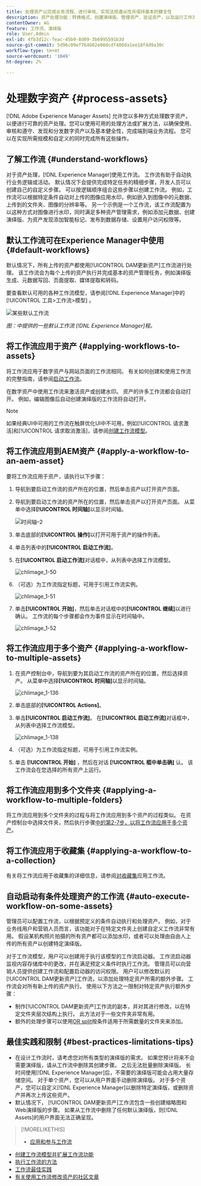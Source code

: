 ```yaml
---
title: 处理资产以完成业务流程、进行审核、实现法规遵从性并保持基本的健全性
description: 资产处理功能：转换格式、创建演绎版、管理资产、验证资产，以及运行工作流。
contentOwner: AG
feature: 工作流，演绎版
role: User,Admin
exl-id: 4fb3d12c-feac-45b9-8d09-3b6995591b3d
source-git-commit: 5d96c09ef764b02e08dcdf480da1ee18f4d9a30c
workflow-type: tm+mt
source-wordcount: '1049'
ht-degree: 2%

---
```


# 处理数字资产 {#process-assets}

[!DNL Adobe Experience Manager Assets] 允许您以多种方式处理数字资产，以便进行可靠的资产处理。您可以使用可用的处理方法或扩展方法，以确保使用、审核和遵守、发现和分发数字资产以及基本健全性，完成端到端业务流程。 您可以在实现所需规模和自定义的同时完成所有这些操作。

## 了解工作流 {#understand-workflows}

对于资产处理，[!DNL Experience Manager]使用工作流。 工作流有助于自动执行业务逻辑或活动。 默认情况下会提供完成特定任务的精细步骤，开发人员可以创建自己的自定义步骤。 可以按逻辑顺序组合这些步骤以创建工作流。 例如，工作流可以根据特定条件自动对上传的图像应用水印，例如嵌入到图像中的元数据、上传到的文件夹、图像的分辨率等。 另一个示例是一个工作流，该工作流配置为以这种方式对图像进行水印，同时满足多种资产管理需求，例如添加元数据、创建演绎版、为资产发现添加智能标记、发布到数据存储、设置用户访问权限等。

## 默认工作流可在Experience Manager中使用 {#default-workflows}

默认情况下，所有上传的资产都使用[!UICONTROL DAM更新资产]工作流进行处理。 该工作流会为每个上传的资产执行并完成基本的资产管理任务，例如演绎版生成、元数据写回、页面提取、媒体提取和转码。

要查看默认可用的各种工作流模型，请参阅[!DNL Experience Manager]中的[!UICONTROL 工具>工作流>模型] 。

![某些默认工作流](assets/aem-default-workflows.png)

*图：中提供的一些默认工作流 [!DNL Experience Manager]程。*

## 将工作流应用于资产 {#applying-workflows-to-assets}

将工作流应用于数字资产与网站页面的工作流相同。 有关如何创建和使用工作流的完整指南，请参阅[启动工作流](/help/sites-authoring/workflows-participating.md)。

在数字资产中使用工作流来激活资产或创建水印。 资产的许多工作流都会自动打开。 例如，编辑图像后自动创建演绎版的工作流将自动打开。

>[!NOTE]
>
>如果经典UI中可用的工作流在触屏优化UI中不可用，例如[!UICONTROL 请求激活]和[!UICONTROL 请求取消激活]，请参阅[创建工作流模型](/help/sites-developing/workflows-models.md#make-workflow-models-available-in-touchui)。

## 将工作流应用到AEM资产 {#apply-a-workflow-to-an-aem-asset}

<!-- 
TBD: Add animated GIF for these steps instead of all these screenshots.
-->

要将工作流应用于资产，请执行以下步骤：

1. 导航到要启动工作流的资产所在的位置，然后单击资产以打开资产页面。

1. 导航到要启动工作流的资产所在的位置，然后单击资产以打开资产页面。 从菜单中选择&#x200B;**[!UICONTROL 时间轴]**&#x200B;以显示时间轴。

   ![时间轴–2](assets/timeline-2.png)

1. 单击底部的&#x200B;**[!UICONTROL 操作]**&#x200B;以打开可用于资产的操作列表。

1. 单击列表中的&#x200B;**[!UICONTROL 启动工作流]**。

1. 在&#x200B;**[!UICONTROL 启动工作流]**&#x200B;对话框中，从列表中选择工作流模型。

   ![chlimage_1-50](assets/chlimage_1-50.png)

1. （可选）为工作流指定标题，可用于引用工作流实例。

   ![chlimage_1-51](assets/chlimage_1-51.png)

1. 单击&#x200B;**[!UICONTROL 开始]**，然后单击对话框中的&#x200B;**[!UICONTROL 继续]**&#x200B;以进行确认。 工作流的每个步骤都会作为事件显示在时间轴中。

   ![chlimage_1-52](assets/chlimage_1-52.png)

## 将工作流应用于多个资产 {#applying-a-workflow-to-multiple-assets}

1. 在资产控制台中，导航到要为其启动工作流的资产所在的位置，然后选择资产。 从菜单中选择&#x200B;**[!UICONTROL 时间轴]**&#x200B;以显示时间轴。

   ![chlimage_1-136](assets/chlimage_1-136.png)

1. 单击底部的&#x200B;**[!UICONTROL Actions]**。

1. 单击&#x200B;**[!UICONTROL 启动工作流]**。 在&#x200B;**[!UICONTROL 启动工作流]**&#x200B;对话框中，从列表中选择工作流模型。

   ![chlimage_1-138](assets/chlimage_1-138.png)

1. （可选）为工作流指定标题，可用于引用工作流实例。

1. 单击 **[!UICONTROL 开始]** ，然后在对话 **[!UICONTROL 框中单击确]** 认。 该工作流会在您选择的所有资产上运行。

## 将工作流应用到多个文件夹 {#applying-a-workflow-to-multiple-folders}

将工作流应用到多个文件夹的过程与将工作流应用到多个资产的过程类似。 在资产控制台中选择文件夹，然后执行步骤[中的第2-7步，以将工作流应用于多个资产](assets-workflow.md#applying-a-workflow-to-multiple-assets)。

## 将工作流应用于收藏集 {#applying-a-workflow-to-a-collection}

有关将工作流应用于收藏集的详细信息，请参阅[对收藏集](managing-collections-touch-ui.md#running-a-workflow-on-a-collection)应用工作流。

## 自动启动有条件处理资产的工作流 {#auto-execute-workflow-on-some-assets}

管理员可以配置工作流，以根据预定义的条件自动执行和处理资产。 例如，对于业务线用户和营销人员而言，该功能对于在特定文件夹上创建自定义工作流非常有用。 假设某机构照片拍摄的所有资产都可以添加水印，或者可以处理由自由人上传的所有资产以创建特定演绎版。

对于工作流模型，用户可以创建用于执行该模型的工作流启动器。 工作流启动器监视内容存储库中的更改，并在满足预定义条件时执行工作流。 管理员可以向营销人员提供创建工作流和配置启动器的访问权限。 用户可以修改默认的[!UICONTROL DAM更新资产]工作流，以添加处理特定资产所需的额外步骤。 工作流会对所有新上传的资产执行。 使用以下方法之一限制对特定资产执行额外步骤：

* 制作[!UICONTROL DAM更新资产]工作流的副本，并对其进行修改，以在特定文件夹层次结构上执行。 此方法对于一些文件夹非常有用。
* 额外的处理步骤可以使用[OR split](/help/sites-developing/workflows-step-ref.md#or-split)按条件适用于所需数量的文件夹来添加。

## 最佳实践和限制 {#best-practices-limitations-tips}

* 在设计工作流时，请考虑您对所有类型的演绎版的需求。 如果您预计将来不会需要演绎版，请从工作流中删除其创建步骤。 之后无法批量删除演绎版。 长时间使用[!DNL Experience Manager]后，不需要的演绎版可能会占用大量存储空间。 对于单个资产，您可以从用户界面手动删除演绎版。 对于多个资产，您可以自定义[!DNL Experience Manager]以删除特定演绎版，或删除资产并再次上传这些资产。
* 默认情况下， [!UICONTROL DAM更新资产]工作流包含一些创建缩略图和Web演绎版的步骤。 如果从工作流中删除了任何默认演绎版，则[!DNL Assets]的用户界面无法正确呈现。

>[!MORELIKETHIS]
>
>* [应用和参与工作流](/help/sites-authoring/workflows.md)
* [创建工作流模型并扩展工作流功能](/help/sites-developing/workflows.md)
* [执行工作流的方法](/help/sites-administering/workflows-starting.md)
* [工作流最佳实践](/help/sites-developing/workflows-best-practices.md)
* [有关使用工作流修改资产的社区文章](https://helpx.adobe.com/experience-manager/using/modify_asset_workflow.html)

